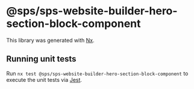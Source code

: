 # @sps/sps-website-builder-hero-section-block-component

This library was generated with [Nx](https://nx.dev).

## Running unit tests

Run `nx test @sps/sps-website-builder-hero-section-block-component` to execute the unit tests via [Jest](https://jestjs.io).
